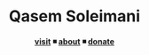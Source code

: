 <h1 align="center">Qasem Soleimani</h1>
<p align="center">
  <b><a href="https://sina-yeganeh.github.io/Qasem-Soleimani">visit</a> ◾ <a href="https://github.com/sina-yeganeh">about</a> ◾ <a href="https://idpay.ir/sina-yeganeh">donate</a></b>
</p>

